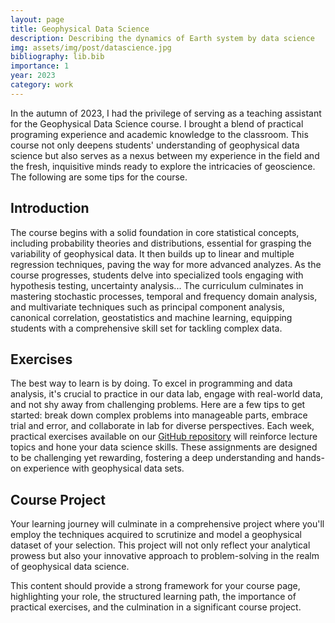 ```yaml
---
layout: page
title: Geophysical Data Science
description: Describing the dynamics of Earth system by data science
img: assets/img/post/datascience.jpg
bibliography: lib.bib
importance: 1
year: 2023
category: work
---
```



In the autumn of 2023, I had the privilege of serving as a teaching assistant for the Geophysical Data Science course. I brought a blend of practical programing experience and academic knowledge to the classroom. This course not only deepens students' understanding of geophysical data science but also serves as a nexus between my experience in the field and the fresh, inquisitive minds ready to explore the intricacies of geoscience. The following are some tips for the course.

## Introduction

The course begins with a solid foundation in core statistical concepts, including probability theories and distributions, essential for grasping the variability of geophysical data. It then builds up to linear and multiple regression techniques, paving the way for more advanced analyzes. As the course progresses, students delve into specialized tools engaging with hypothesis testing, uncertainty analysis... The curriculum culminates in mastering stochastic processes, temporal and frequency domain analysis, and multivariate techniques such as principal component analysis, canonical correlation, geostatistics and machine learning, equipping students with a comprehensive skill set for tackling complex data.

## Exercises

The best way to learn is by doing. To excel in programming and data analysis, it's crucial to practice in our data lab, engage with real-world data, and not shy away from challenging problems. Here are a few tips to get started: break down complex problems into manageable parts, embrace trial and error, and collaborate in lab for diverse perspectives. Each week, practical exercises available on our [GitHub repository](https://github.com/liuh886/GEO4300_2023/) will reinforce lecture topics and hone your data science skills. These assignments are designed to be challenging yet rewarding, fostering a deep understanding and hands-on experience with geophysical data sets.


## Course Project

Your learning journey will culminate in a comprehensive project where you'll employ the techniques acquired to scrutinize and model a geophysical dataset of your selection. This project will not only reflect your analytical prowess but also your innovative approach to problem-solving in the realm of geophysical data science.

This content should provide a strong framework for your course page, highlighting your role, the structured learning path, the importance of practical exercises, and the culmination in a significant course project.